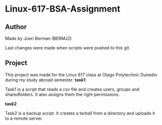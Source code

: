 # Linux-617-BSA-Assignment
## Author
Made by Joeri Berman (BERMJ2)

Last changes were made when scripts were pushed to this git.

## Project
This project was made for the Linux 617 class at Otago Polytechnic Dunedin during my study abroad semester.
 **task1** 
  
  Task1 is a script that reads a csv file and creates users, groups and sharedfolders.
  It also assigns them the right permissions.
  
**task2**
    
 Task2 is a backup script.
 It creates a tarball from a directory and uploads it to a remote server.
   
